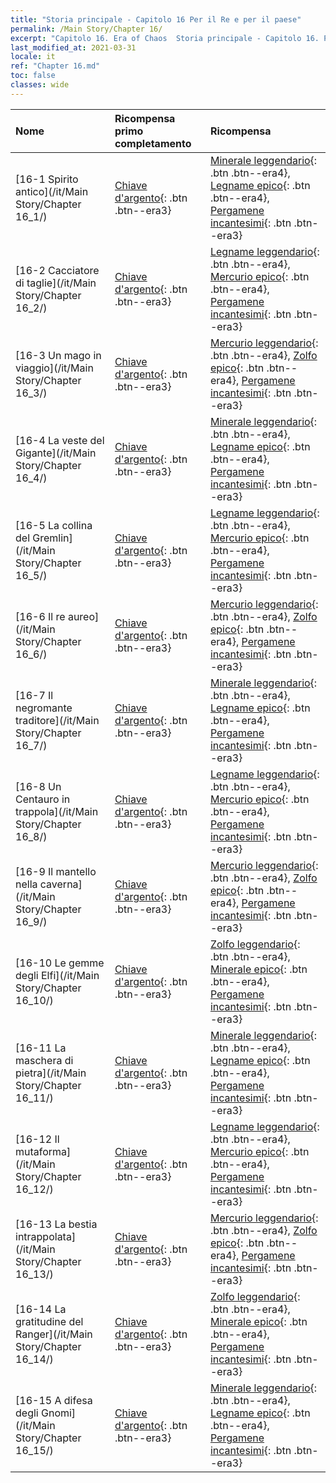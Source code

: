 ```yaml
---
title: "Storia principale - Capitolo 16 Per il Re e per il paese"
permalink: /Main Story/Chapter 16/
excerpt: "Capitolo 16. Era of Chaos  Storia principale - Capitolo 16. Per il Re e per il paese"
last_modified_at: 2021-03-31
locale: it
ref: "Chapter 16.md"
toc: false
classes: wide
---
```


  | Nome |  Ricompensa primo completamento | Ricompensa |
  |:------------|:------------|:------------| 
  | [16-1 Spirito antico](/it/Main Story/Chapter 16_1/) | [Chiave d'argento](/it/Items/con_693/){: .btn .btn--era3} | [Minerale leggendario](/it/Items/mat_54/){: .btn .btn--era4}, [Legname epico](/it/Items/mat_48/){: .btn .btn--era4}, [Pergamene incantesimi](/it/Items/con_694/){: .btn .btn--era3} |
  | [16-2 Cacciatore di taglie](/it/Main Story/Chapter 16_2/) | [Chiave d'argento](/it/Items/con_693/){: .btn .btn--era3} | [Legname leggendario](/it/Items/mat_55/){: .btn .btn--era4}, [Mercurio epico](/it/Items/mat_49/){: .btn .btn--era4}, [Pergamene incantesimi](/it/Items/con_694/){: .btn .btn--era3} |
  | [16-3 Un mago in viaggio](/it/Main Story/Chapter 16_3/) | [Chiave d'argento](/it/Items/con_693/){: .btn .btn--era3} | [Mercurio leggendario](/it/Items/mat_56/){: .btn .btn--era4}, [Zolfo epico](/it/Items/mat_50/){: .btn .btn--era4}, [Pergamene incantesimi](/it/Items/con_694/){: .btn .btn--era3} |
  | [16-4 La veste del Gigante](/it/Main Story/Chapter 16_4/) | [Chiave d'argento](/it/Items/con_693/){: .btn .btn--era3} | [Minerale leggendario](/it/Items/mat_54/){: .btn .btn--era4}, [Legname epico](/it/Items/mat_48/){: .btn .btn--era4}, [Pergamene incantesimi](/it/Items/con_694/){: .btn .btn--era3} |
  | [16-5 La collina del Gremlin](/it/Main Story/Chapter 16_5/) | [Chiave d'argento](/it/Items/con_693/){: .btn .btn--era3} | [Legname leggendario](/it/Items/mat_55/){: .btn .btn--era4}, [Mercurio epico](/it/Items/mat_49/){: .btn .btn--era4}, [Pergamene incantesimi](/it/Items/con_694/){: .btn .btn--era3} |
  | [16-6 Il re aureo](/it/Main Story/Chapter 16_6/) | [Chiave d'argento](/it/Items/con_693/){: .btn .btn--era3} | [Mercurio leggendario](/it/Items/mat_56/){: .btn .btn--era4}, [Zolfo epico](/it/Items/mat_50/){: .btn .btn--era4}, [Pergamene incantesimi](/it/Items/con_694/){: .btn .btn--era3} |
  | [16-7 Il negromante traditore](/it/Main Story/Chapter 16_7/) | [Chiave d'argento](/it/Items/con_693/){: .btn .btn--era3} | [Minerale leggendario](/it/Items/mat_54/){: .btn .btn--era4}, [Legname epico](/it/Items/mat_48/){: .btn .btn--era4}, [Pergamene incantesimi](/it/Items/con_694/){: .btn .btn--era3} |
  | [16-8 Un Centauro in trappola](/it/Main Story/Chapter 16_8/) | [Chiave d'argento](/it/Items/con_693/){: .btn .btn--era3} | [Legname leggendario](/it/Items/mat_55/){: .btn .btn--era4}, [Mercurio epico](/it/Items/mat_49/){: .btn .btn--era4}, [Pergamene incantesimi](/it/Items/con_694/){: .btn .btn--era3} |
  | [16-9 Il mantello nella caverna](/it/Main Story/Chapter 16_9/) | [Chiave d'argento](/it/Items/con_693/){: .btn .btn--era3} | [Mercurio leggendario](/it/Items/mat_56/){: .btn .btn--era4}, [Zolfo epico](/it/Items/mat_50/){: .btn .btn--era4}, [Pergamene incantesimi](/it/Items/con_694/){: .btn .btn--era3} |
  | [16-10 Le gemme degli Elfi](/it/Main Story/Chapter 16_10/) | [Chiave d'argento](/it/Items/con_693/){: .btn .btn--era3} | [Zolfo leggendario](/it/Items/mat_57/){: .btn .btn--era4}, [Minerale epico](/it/Items/mat_47/){: .btn .btn--era4}, [Pergamene incantesimi](/it/Items/con_694/){: .btn .btn--era3} |
  | [16-11 La maschera di pietra](/it/Main Story/Chapter 16_11/) | [Chiave d'argento](/it/Items/con_693/){: .btn .btn--era3} | [Minerale leggendario](/it/Items/mat_54/){: .btn .btn--era4}, [Legname epico](/it/Items/mat_48/){: .btn .btn--era4}, [Pergamene incantesimi](/it/Items/con_694/){: .btn .btn--era3} |
  | [16-12 Il mutaforma](/it/Main Story/Chapter 16_12/) | [Chiave d'argento](/it/Items/con_693/){: .btn .btn--era3} | [Legname leggendario](/it/Items/mat_55/){: .btn .btn--era4}, [Mercurio epico](/it/Items/mat_49/){: .btn .btn--era4}, [Pergamene incantesimi](/it/Items/con_694/){: .btn .btn--era3} |
  | [16-13 La bestia intrappolata](/it/Main Story/Chapter 16_13/) | [Chiave d'argento](/it/Items/con_693/){: .btn .btn--era3} | [Mercurio leggendario](/it/Items/mat_56/){: .btn .btn--era4}, [Zolfo epico](/it/Items/mat_50/){: .btn .btn--era4}, [Pergamene incantesimi](/it/Items/con_694/){: .btn .btn--era3} |
  | [16-14 La gratitudine del Ranger](/it/Main Story/Chapter 16_14/) | [Chiave d'argento](/it/Items/con_693/){: .btn .btn--era3} | [Zolfo leggendario](/it/Items/mat_57/){: .btn .btn--era4}, [Minerale epico](/it/Items/mat_47/){: .btn .btn--era4}, [Pergamene incantesimi](/it/Items/con_694/){: .btn .btn--era3} |
  | [16-15 A difesa degli Gnomi](/it/Main Story/Chapter 16_15/) | [Chiave d'argento](/it/Items/con_693/){: .btn .btn--era3} | [Minerale leggendario](/it/Items/mat_54/){: .btn .btn--era4}, [Legname epico](/it/Items/mat_48/){: .btn .btn--era4}, [Pergamene incantesimi](/it/Items/con_694/){: .btn .btn--era3} |
